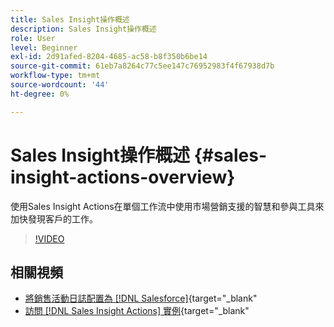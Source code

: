 ```yaml
---
title: Sales Insight操作概述
description: Sales Insight操作概述
role: User
level: Beginner
exl-id: 2d91afed-8204-4685-ac58-b8f350b6be14
source-git-commit: 61eb7a8264c77c5ee147c76952983f4f67938d7b
workflow-type: tm+mt
source-wordcount: '44'
ht-degree: 0%

---
```


# Sales Insight操作概述 {#sales-insight-actions-overview}

使用Sales Insight Actions在單個工作流中使用市場營銷支援的智慧和參與工具來加快發現客戶的工作。

>[!VIDEO](https://video.tv.adobe.com/v/340917/?quality=12&learn=on)

## 相關視頻

* [將銷售活動日誌配置為 [!DNL Salesforce]](/help/sales-insight-actions/configure-sales-activity-logging-to-salesforce.md){target=&quot;_blank&quot;
* [訪問 [!DNL Sales Insight Actions] 實例](/help/sales-insight-actions/accessing-your-sales-insight-actions-instance.md){target=&quot;_blank&quot;
